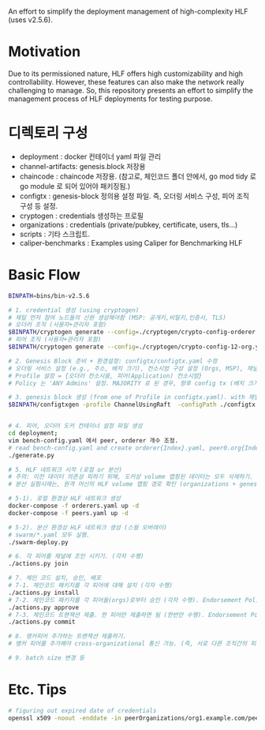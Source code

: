 
An effort to simplify the deployment management of high-complexity HLF (uses v2.5.6).

# Motivation
Due to its permissioned nature, HLF offers high customizability and high controllability. However, these features can also make the network really challenging to manage. So, this repository presents an effort to simplify the management process of HLF deployments for testing purpose.


# 디렉토리 구성
- deployment : docker 컨테이너 yaml 파일 관리
- channel-artifacts: genesis.block 저장용
- chaincode : chaincode 저장용. (참고로, 체인코드 폴더 안에서, go mod tidy 로 go module 로 되어 있어야 패키징됨.)
- configtx : genesis-block 정의용 설정 파일. 즉, 오더링 서비스 구성, 피어 조직 구성 등 설정.
- cryptogen : credentials 생성하는 프로필 
- organizations : credentials (private/pubkey, certificate, users, tls...)
- scripts : 기타 스크립트.
- caliper-benchmarks : Examples using Caliper for Benchmarking HLF

# Basic Flow
```bash
BINPATH=bins/bin-v2.5.6

# 1. credential 생성 (using cryptogen)
# 제일 먼저 참여 노드들의 신원 생성해야함 (MSP: 공개키,비밀키,인증서, TLS)
# 오더러 조직 (사용자+관리자 포함)
$BINPATH/cryptogen generate --config=./cryptogen/crypto-config-orderer.yaml --output="organizations"
# 피어 조직 (사용자+관리자 포함)
$BINPATH/cryptogen generate --config=./cryptogen/crypto-config-12-org.yaml --output="organizations"

# 2. Genesis Block 준비 + 환경설정: configtx/configtx.yaml 수정
# 오더링 서비스 설정 (e.g., 주소, 배치 크기), 컨소시엄 구성 설정 (Orgs, MSP), 채널 설정,
# Profile 설정 = {오더러 컨소시움, 피어(Application) 컨소시엄}
# Policy 는 'ANY Admins' 설정. MAJORITY 로 된 경우, 향후 config tx (배치 크기 변경 등) 할 때, signconfigtx 를 절반+1 까지 해야 하는 번거러움 발생하므로.

# 3. genesis block 생성 (from one of Profile in configtx.yaml). with 채널명
$BINPATH/configtxgen -profile ChannelUsingRaft  -configPath ./configtx  -outputBlock ./channel-artifacts/genesis.block -channelID mychannel


# 4. 피어, 오더러 도커 컨테이너 설정 파일 생성
cd deployment; 
vim bench-config.yaml 에서 peer, orderer 개수 조정.
# read bench-config.yaml and create orderer{Index}.yaml, peer0.org{Index}.yaml
./generate.py 

# 5. HLF 네트워크 시작 (로컬 or 분산)
# 주의: 이전 데이터 의존성 피하기 위해, 도커상 volume 맵핑된 데이터는 모두 삭제하기.  (또는, 따로 archiving)
# 분산 실험시에는, 원격 머신의 HLF volume 맵핑 경로 확인 (organizations + genesis.block)

# 5-1). 로컬 환경상 HLF 네트워크 생성
docker-compose -f orderers.yaml up -d
docker-compose -f peers.yaml up -d

# 5-2). 분산 환경상 HLF 네트워크 생성 (스웜 오버레이)
# swarm/*.yaml 모두 실행.
./swarm-deploy.py

# 6. 각 피어를 채널에 조인 시키기. (각자 수행)
./actions.py join

# 7. 체인 코드 설치, 승인, 배포
# 7-1. 체인코드 패키지를 각 피어에 대해 설치 (각자 수행)
./actions.py install
# 7-2. 체인코드 패키지를 각 피어들(orgs)로부터 승인 (각자 수행). Endorsement Policy 설정 가능
./actions.py approve 
# 7-3. 체인코드 트랜잭션 제출. 한 피어만 제출하면 됨 (한번만 수행). Endorsement Policy 설정 가능
./actions.py commit

# 8. 앵커피어 추가하는 트랜잭션 제출하기.
# 앵커 피어를 추가해야 cross-organizational 통신 가능. (즉, 서로 다른 조직간의 피어가 서로의 주소를 알게됨. 용도: Endorsement policy > 1 인 경우, 다른 조직 피어 주소를 알아야 하는데, 이때 앵커 피어 TX 를 제출해야지 endorsements 를 다른 조직 피어들로부터 확보 가능했음을 확인.)

# 9. batch size 변경 등

```


# Etc. Tips

```bash
# figuring out expired date of credentials
openssl x509 -noout -enddate -in peerOrganizations/org1.example.com/peers/peer0.org1.example.com/msp/signcerts/cert.pem
```